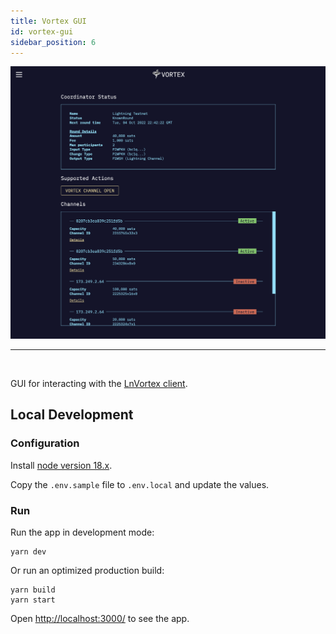 ```yaml
---
title: Vortex GUI
id: vortex-gui
sidebar_position: 6
---
```


<div>
    <img src="/img/home-screen.png" alt="home screen"/>
</div>

---

<br />

GUI for interacting with the [LnVortex client](https://github.com/ln-vortex/ln-vortex).

## Local Development

### Configuration

Install [node version 18.x](https://nodejs.org/en/about/releases/).

Copy the `.env.sample` file to `.env.local` and update the values.

### Run

Run the app in development mode:

```
yarn dev
```

Or run an optimized production build:

```
yarn build
yarn start
```

Open [http://localhost:3000/](http://localhost:3000/) to see the app.

